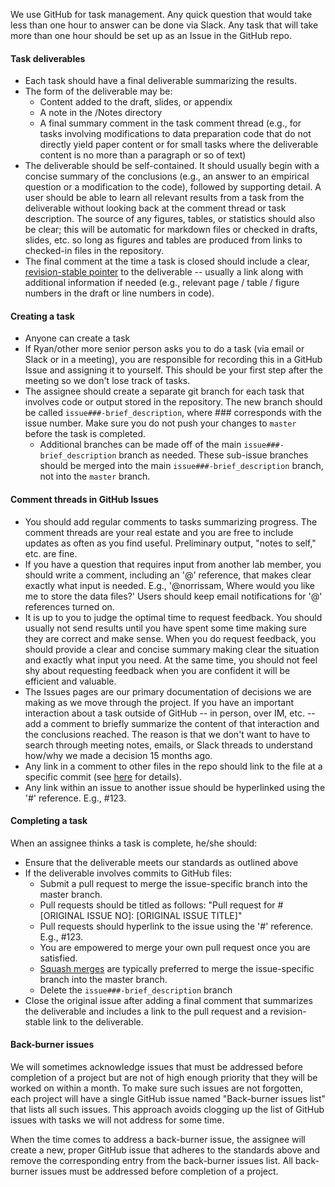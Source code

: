 We use GitHub for task management. Any quick question that would take less than one hour to answer can be done via Slack. Any task that will take more than one hour should be set up as an Issue in the GitHub repo. 

#### Task deliverables
* Each task should have a final deliverable summarizing the results.
* The form of the deliverable may be:
  - Content added to the draft, slides, or appendix
  - A note in the /Notes directory
  - A final summary comment in the task comment thread (e.g., for tasks involving modifications to data preparation code that do not directly yield paper content or for small tasks where the deliverable content is no more than a paragraph or so of text)
* The deliverable should be self-contained. It should usually begin with a concise summary of the conclusions (e.g., an answer to an empirical question or a modification to the code), followed by supporting detail. A user should be able to learn all relevant results from a task from the deliverable without looking back at the comment thread or task description. The source of any figures, tables, or statistics should also be clear; this will be automatic for markdown files or checked in drafts, slides, etc. so long as figures and tables are produced from links to checked-in files in the repository.
* The final comment at the time a task is closed should include a clear, [revision-stable pointer](https://help.github.com/articles/getting-permanent-links-to-files/) to the deliverable -- usually a link along with additional information if needed (e.g., relevant page / table / figure numbers in the draft or line numbers in code).

#### Creating a task
* Anyone can create a task
* If Ryan/other more senior person asks you to do a task (via email or Slack or in a meeting), you are responsible for recording this in a GitHub Issue and assigning it to yourself. This should be your first step after the meeting so we don't lose track of tasks.
* The assignee should create a separate git branch for each task that involves code or output stored in the repository. The new branch should be called `issue###-brief_description`, where ### corresponds with the issue number. Make sure you do not push your changes to `master` before the task is completed.
  * Additional branches can be made off of the main `issue###-brief_description` branch as needed. These sub-issue branches should be merged into the main `issue###-brief_description` branch, not into the `master` branch.

#### Comment threads in GitHub Issues
* You should add regular comments to tasks summarizing progress. The comment threads are your real estate and you are free to include updates as often as you find useful. Preliminary output, "notes to self," etc. are fine.
* If you have a question that requires input from another lab member, you should write a comment, including an '@' reference, that makes clear exactly what input is needed. E.g., '@norrissam, Where would you like me to store the data files?' Users should keep email notifications for '@' references turned on.
* It is up to you to judge the optimal time to request feedback. You should usually not send results until you have spent some time making sure they are correct and make sense. When you do request feedback, you should provide a clear and concise summary making clear the situation and exactly what input you need. At the same time, you should not feel shy about requesting feedback when you are confident it will be efficient and valuable.
* The Issues pages are our primary documentation of decisions we are making as we move through the project. If you have an important interaction about a task outside of GitHub -- in person, over IM, etc. -- add a comment to briefly summarize the content of that interaction and the conclusions reached. The reason is that we don't want to have to search through meeting notes, emails, or Slack threads to understand how/why we made a decision 15 months ago.
* Any link in a comment to other files in the repo should link to the file at a specific commit (see [here](https://help.github.com/articles/getting-permanent-links-to-files/) for details).
* Any link within an issue to another issue should be hyperlinked using the '#' reference. E.g., #123. 

#### Completing a task
When an assignee thinks a task is complete, he/she should:
* Ensure that the deliverable meets our standards as outlined above
* If the deliverable involves commits to GitHub files:
  * Submit a pull request to merge the issue-specific branch into the master branch.
  * Pull requests should be titled as follows: "Pull request for #[ORIGINAL ISSUE NO]: [ORIGINAL ISSUE TITLE]"
  * Pull requests should hyperlink to the issue using the '#' reference. E.g., #123. 
  * You are empowered to merge your own pull request once you are satisfied.
  * [Squash merges](https://help.github.com/articles/about-pull-request-merges/) are typically preferred to merge the issue-specific branch into the master branch.
  * Delete the `issue###-brief_description` branch  
* Close the original issue after adding a final comment that summarizes the deliverable and includes a link to the pull request and a revision-stable link to the deliverable.


#### Back-burner issues
We will sometimes acknowledge issues that must be addressed before completion of a project but are not of high enough priority that they will be worked on within a month. To make sure such issues are not forgotten, each project will have a single GitHub issue named "Back-burner issues list" that lists all such issues. This approach avoids clogging up the list of GitHub issues with tasks we will not address for some time.

When the time comes to address a back-burner issue, the assignee will create a new, proper GitHub issue that adheres to the standards above and remove the corresponding entry from the back-burner issues list. All back-burner issues must be addressed before completion of a project.